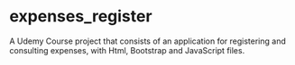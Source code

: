 # expenses_register
A Udemy Course project that consists of an application for registering and consulting expenses, with Html, Bootstrap and JavaScript files.
